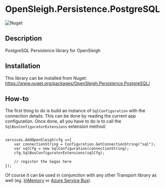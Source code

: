 # OpenSleigh.Persistence.PostgreSQL
![Nuget](https://img.shields.io/nuget/v/OpenSleigh.Persistence.PostgreSQL?style=plastic)

## Description
PostgreSQL Persistence library for OpenSleigh

## Installation
This library can be installed from Nuget: https://www.nuget.org/packages/OpenSleigh.Persistence.PostgreSQL/

## How-to
The first thing to do is build an instance of `SqlConfiguration` with the connection details. This can be done by reading the current app configuration. Once done, all you have to do is to call the `SqlBusConfiguratorExtensions` extension method:
```

services.AddOpenSleigh(cfg =>{ 
    var connectionString = Configuration.GetConnectionString("sql");
    var sqlCfg = new SqlConfiguration(connectionString);
    cfg.SqlBusConfiguratorExtensions(sqlCfg);
    
    // register the Sagas here
});
```

Of course it can be used in conjunction with any other Transport library as well (eg. [InMemory](https://www.nuget.org/packages/OpenSleigh.Persistence.InMemory/) or [Azure Service Bus](https://www.nuget.org/packages/OpenSleigh.Transport.AzureServiceBus/)).
